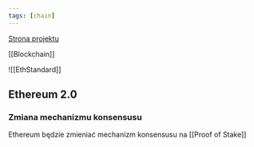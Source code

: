 ```yaml
---
tags: [chain]
---
```


[Strona projektu](https://ethereum.org/en/) 

[[Blockchain]]

![[EthStandard]]

## Ethereum 2.0

### Zmiana mechanizmu konsensusu
Ethereum będzie zmieniać mechanizm konsensusu na [[Proof of Stake]]
